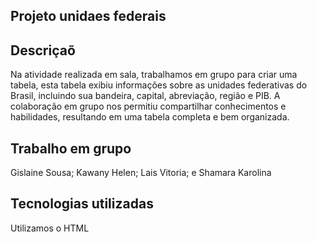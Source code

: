 ## Projeto unidaes federais

## Descriçaõ 
Na atividade realizada em sala, trabalhamos em grupo para criar uma tabela, esta tabela exibiu informações sobre as unidades federativas do Brasil, incluindo sua bandeira, capital, abreviação, região e PIB.
A colaboração em grupo nos permitiu compartilhar conhecimentos e habilidades, resultando em uma tabela completa e bem organizada.

## Trabalho em grupo 

Gislaine Sousa;
Kawany Helen;
Lais Vitoria;
e Shamara Karolina 

## Tecnologias utilizadas

Utilizamos o HTML
